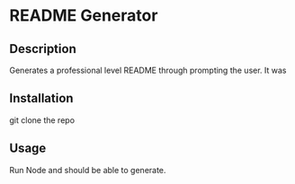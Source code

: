 # README Generator

## Description
Generates a professional level README through prompting the user. It was 

## Installation

git clone the repo

## Usage

Run Node and should be able to generate. 


